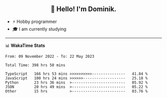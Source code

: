 <h2 align="center">👋 Hello! I'm Dominik.</h2>

- ⚡ Hobby programmer
- 🎓 I am currently studying

---
📊 **WakaTime Stats**
<!--START_SECTION:waka-->

```text
From: 09 November 2022 - To: 22 May 2023

Total Time: 398 hrs 50 mins

TypeScript   166 hrs 53 mins >>>>>>>>>>---------------   41.84 %
JavaScript   100 hrs 24 mins >>>>>>-------------------   25.18 %
Python       23 hrs 36 mins  >------------------------   05.92 %
JSON         20 hrs 49 mins  >------------------------   05.22 %
Other        15 hrs          >------------------------   03.76 %
```

<!--END_SECTION:waka-->

